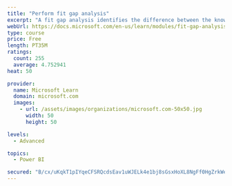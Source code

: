 ```yaml
---
title: "Perform fit gap analysis"
excerpt: "A fit gap analysis identifies the difference between the known requirements and the proposed or current solution. This module covers performing a fit gap analysis."
webUrl: https://docs.microsoft.com/en-us/learn/modules/fit-gap-analysis/
type: course
price: Free
length: PT35M
ratings:
  count: 255
  average: 4.752941
heat: 50

provider:
  name: Microsoft Learn
  domain: microsoft.com
  images:
    - url: /assets/images/organizations/microsoft.com-50x50.jpg
      width: 50
      height: 50

levels:
  - Advanced

topics:
  - Power BI

secured: "B/cx/uKqkT1pIYqeCFSRQcdsEav1uWJELk4e1bj8sGsxHoXL8NgFf0HgZrkWeerhco6NXmYGW8oFyrhOLLiKaosTgTrcS47HdQyzv6UgaaNAIvSCTlCQLe4JaeWSbHJOQCFXtgKQ/JM1n7licw2igIJzAnL2aFfR42ZNPA6hqcb2OYZ72gVIped1Wd8Rxg2WbRZEIUJzXzFanQt3hMMHmoH6UeyaAGTwa/LXExGnc6xuQ+J+oLdkAr3vbOEKYZUAdfwvBmCJaqJ9hPiIGJ0JnsH/hdPaGYEZ2hBBD05FuLH0meAK9MB35pm+O/4mO5KIjR/vR+0nF9iP0JoBroTMJIu2yDZD2d/1nzdLxZ9HyNbopKQpW2hwCu2Dbwa5pU0YzqdmCXMEBxkGU3N51Ydn0A==;XyY7OVAntztrpwAZKSfwSQ=="
---
```


